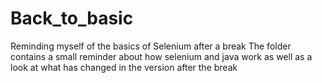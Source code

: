# Back_to_basic
Reminding myself of the basics of Selenium after a break
The folder contains a small reminder about how selenium and java work as well as a look at what has changed in the version after the break
